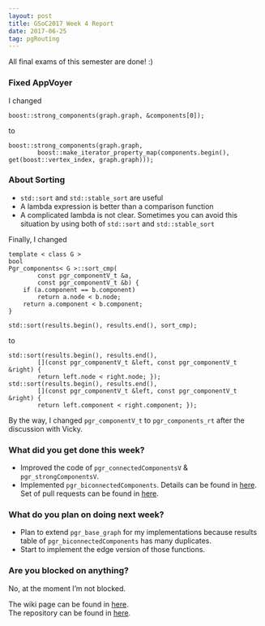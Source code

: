 ```yaml
---
layout: post
title: GSoC2017 Week 4 Report 
date: 2017-06-25
tag: pgRouting 
---
```


All final exams of this semester are done! :)  

### Fixed AppVoyer

I changed
```
boost::strong_components(graph.graph, &components[0]);
```
to
```
boost::strong_components(graph.graph,
        boost::make_iterator_property_map(components.begin(), get(boost::vertex_index, graph.graph)));
```

### About Sorting

- ```std::sort``` and ```std::stable_sort``` are useful
- A lambda expression is better than a comparison function
- A complicated lambda is not clear. Sometimes you can avoid this situation by using both of ```std::sort``` and ```std::stable_sort```  

Finally, I changed
```
template < class G >
bool
Pgr_components< G >::sort_cmp(
        const pgr_componentV_t &a,
        const pgr_componentV_t &b) {
    if (a.component == b.component)
        return a.node < b.node;
    return a.component < b.component;
}

std::sort(results.begin(), results.end(), sort_cmp);
```
to
```
std::sort(results.begin(), results.end(),
        [](const pgr_componentV_t &left, const pgr_componentV_t &right) {
        return left.node < right.node; });
std::sort(results.begin(), results.end(),
        [](const pgr_componentV_t &left, const pgr_componentV_t &right) {
        return left.component < right.component; });
```
By the way, I changed ```pgr_componentV_t``` to ```pgr_components_rt``` after the discussion with Vicky.

### What did you get done this week?

- Improved the code of ```pgr_connectedComponentsV``` & ```pgr_strongComponentsV```.
- Implemented ```pgr_biconnectedComponents```.
Details can be found in [here](https://github.com/pgRouting/pgrouting/wiki/GSoC-2017-Connected-Components#week-4).  
Set of pull requests can be found in [here](https://github.com/pgRouting/pgrouting/pulls?q=is%3Apr+author%3AXJTUmg+is%3Aclosed).

### What do you plan on doing next week?
- Plan to extend ```pgr_base_graph``` for my implementations because results table of ```pgr_biconnectedComponents``` has many duplicates.
- Start to implement the edge version of those functions.

### Are you blocked on anything?
No, at the moment I’m not blocked.  

The wiki page can be found in [here](https://github.com/pgRouting/pgrouting/wiki/GSoC-2017-Connected-Components).  
The repository can be found in [here](https://github.com/pgRouting/pgrouting/tree/gsoc-component).
